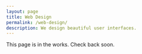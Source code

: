```yaml
---
layout: page
title: Web Design
permalink: /web-design/
description: We design beautiful user interfaces.
---
```


This page is in the works. Check back soon.
